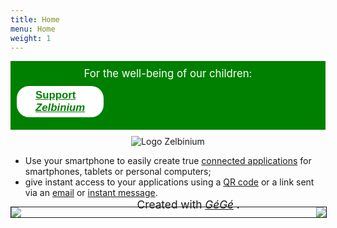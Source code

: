 ```yaml
---
title: Home
menu: Home
weight: 1
---
```


<!-- Attention : 'home.md' est un lien symbolique vers '_index.md' ! -->
<!-- Les URL doivent être absolus !!! -->

<div style="margin-bottom: 10px; background-color: green; font-size: larger; padding: 10px;">
  <span style="display: block; text-align: center; ; color: white;">For the well-being of our children:</span>
  <span style="display: flex; width: 100;">
    <a style="margin: auto; background-color: white; color: green; border-radius: 20px; font-family: sans-serif; font-weight: bold; padding: 5px 30px; margin: 10px auto" href="/en/donate">Support <em>Zelbinium</em></a>
  </span>
</div>

<center><img src="/en/AnimatedLogo.gif" alt="Logo Zelbinium"/></center>

- Use your smartphone to easily create true [connected applications](https://en.wikipedia.org/wiki/Web_application) for smartphones, tablets or personal computers;
- give instant access to your applications using a [QR code](https://en.wikipedia.org/wiki/QR_code) or a link sent via an [email](https://en.wikipedia.org/wiki/Email) or [instant message](https://en.wikipedia.org/wiki/Instant_messaging).

<div style="border: solid 1px; width:100%; position: relative; display: flex; justify-content: space-between;">
  <a href="/en/action/">
    <img src="/en/Action.png">
  </a>
  <a href="/en/inspiration/">
    <img src="/en/Inspiration.png">
  </a>
  <span style="position: absolute; bottom : 10px; left: 40%;font-size: 1.8vmin;">
    <span>Created with </span>
    <a href="https://framalab.org/gknd-creator/">
    <em>GéGé</em></a>
    <span>.</span>
  <span>
</div>

